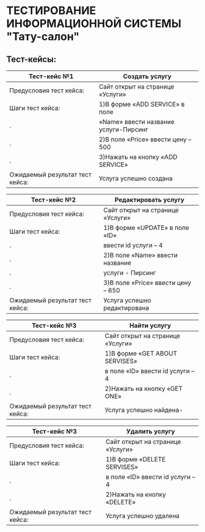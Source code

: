 # ТЕСТИРОВАНИЕ ИНФОРМАЦИОННОЙ СИСТЕМЫ "Тату-салон"
## Тест-кейсы:

Тест-кейс №1                      | Создать услугу
--------------------------------- | --------------------------------------
Предусловия тест кейса:           | Сайт открыт на странице «Услуги»
Шаги тест кейса:                  | 1)В форме «ADD SERVICE» в поле  
.                                 | «Name» ввести название услуги-Пирсинг
.                                 | 2)В поле «Price» ввести цену – 500
.                                 | 3)Нажать на кнопку «ADD SERVICE»
Ожидаемый результат тест кейса:   | Услуга успешно создана


Тест-кейс №2                      | Редактировать услугу
--------------------------------- | --------------------------------------
Предусловия тест кейса:           | Сайт открыт на странице «Услуги»
Шаги тест кейса:                  | 1)В форме «UPDATE» в поле «ID»  
.                                 | ввести id услуги – 4
.                                 | 2)В поле «Name» ввести название 
.                                 | услуги - Пирсинг
.                                 | 3)В поле «Price» ввести цену – 650
Ожидаемый результат тест кейса:   | Услуга успешно редактирована


Тест-кейс №3                      | Найти  услугу
--------------------------------- | --------------------------------------
Предусловия тест кейса:           | Сайт открыт на странице «Услуги»
Шаги тест кейса:                  | 1)В форме «GET ABOUT SERVISES»   
.                                 | в поле «ID» ввести id услуги – 4
.                                 | 2)Нажать на кнопку «GET ONE»
Ожидаемый результат тест кейса:   | Услуга успешно найдена-


Тест-кейс №3                      | Удалить услугу
--------------------------------- | --------------------------------------
Предусловия тест кейса:           | Сайт открыт на странице «Услуги»
Шаги тест кейса:                  | 1)В форме «DELETE SERVISES»   
.                                 | в поле «ID» ввести id услуги – 4
.                                 | 2)Нажать на кнопку «DELETE»
Ожидаемый результат тест кейса:   | Услуга успешно удалена